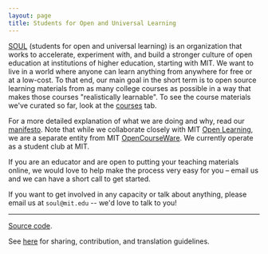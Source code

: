 ```yaml
---
layout: page
title: Students for Open and Universal Learning
---
```


[SOUL](/name/) (students for open and universal learning) is an organization that works to accelerate, experiment with, and build a stronger culture of open education at institutions of higher education, starting with MIT.
We want to live in a world where anyone can learn anything from anywhere for free or at a low-cost.
To that end, our main goal in the short term is to open source learning materials from as many college courses as possible in a way that makes those courses "realistically learnable". To see the course materials we've curated so far, look at the [courses](/courses/) tab.

For a more detailed explanation of what we are doing and why, read our [manifesto](/manifesto/).
Note that while we collaborate closely with MIT [Open Learning](https://openlearning.mit.edu/), we are a separate entity from MIT [OpenCourseWare](https://ocw.mit.edu/). We currently operate as a student club at MIT.

If you are an educator and are open to putting your teaching materials online, we would love to help make the process very easy for you – email us and we can have a short call to get started.


<!-- Towards that [vision](/vision/), we are working on pushing the boundaries of what open education materials look like through various [projects](/projects/). -->

<!-- Anyone trying to innovate in the education space should be wary of overpromising and should acknowledge that the situation is probably more complicated than they realize. We are doing our best to be mindful of the [limits](https://failuretodisrupt.com/) of technology and of any single solution in disrupting education. Our approach involves systematic experimentation and, at every step, actually talking to and working with all kinds of students, teachers, administrators, and employers to make sure what we are building is sensible. -->

<!-- Our main goal for the 2023-2024 academic year is to
1. open source as many MIT classes as possible such that they are realistically learnable, with complete materials such as lecture videos, lecture notes, homework, homework solutions, Q/A, and more, and
2. do this while prioritizing quality over quantity, focusing on building solid infrastructure and workflows to scale up high-quality production in future semesters. -->

<!-- This website is under development. Check back at the end of January when we will have several courses on here, more information about each of our projects, and some sort of manifesto that provides a more formal analysis of our long-term vision. -->

If you want to get involved in any capacity or talk about anything, please email us at `soul@mit.edu` -- we'd love to talk to you!

---

<div class="small center">
<p><a href="https://github.com/mitsoul/mitsoul.github.io">Source code</a>.</p>
<!-- <p>Licensed under CC BY-NC-SA.</p> -->
<p>See <a href="/license/">here</a> for sharing, contribution, and translation guidelines.</p>
</div>
